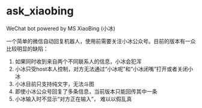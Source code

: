 # ask_xiaobing
WeChat bot powered by MS XiaoBing (小冰)

一个简单的微信自动回复机器人，使用前需要关注小冰公众号。目前的版本有一众比较明显的缺陷：
1. 如果同时收到来自两个不同联系人的信息，小冰会犯浑
2. 小冰只受host本人控制，对方无法通过“小冰呢”和“小冰闭嘴”打开或者关闭小冰
3. 小冰目前只支持纯文字，无法斗图
4. 即使小冰公众号回复了多条信息，当前版本只能回传其中一条
5. 小冰输入时不显示“对方正在输入”， 难以以假乱真
